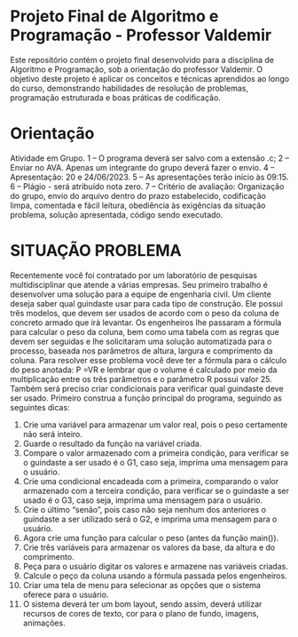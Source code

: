 # Projeto Final de Algoritmo e Programação - Professor Valdemir
Este repositório contém o projeto final desenvolvido para a disciplina de Algoritmo e Programação, sob a orientação do professor Valdemir. O objetivo deste projeto é aplicar os conceitos e técnicas aprendidos ao longo do curso, demonstrando habilidades de resolução de problemas, programação estruturada e boas práticas de codificação.

# Orientação

Atividade em Grupo.
1 – O programa deverá ser salvo com a extensão .c;
2 – Enviar no AVA. Apenas um integrante do grupo deverá fazer o envio.
4 – Apresentação: 20 e 24/06/2023.
5 – As apresentações terão início às 09:15.
6 – Plágio - será atribuído nota zero.
7 – Critério de avaliação: Organização do grupo, envio do arquivo dentro do prazo
estabelecido, codificação limpa, comentada e fácil leitura, obediência às exigências da
situação problema, solução apresentada, código sendo executado.

<h1>SITUAÇÃO PROBLEMA</h1>

Recentemente você foi contratado por um laboratório de pesquisas multidisciplinar que
atende a várias empresas. Seu primeiro trabalho é desenvolver uma solução para a equipe de
engenharia civil. Um cliente deseja saber qual guindaste usar para cada tipo de construção.
Ele possui três modelos, que devem ser usados de acordo com o peso da coluna de concreto
armado que irá levantar. Os engenheiros lhe passaram a fórmula para calcular o peso da
coluna, bem como uma tabela com as regras que devem ser seguidas e lhe solicitaram uma
solução automatizada para o processo, baseada nos parâmetros de altura, largura e
comprimento da coluna.
Para resolver esse problema você deve ter a fórmula para o cálculo do peso anotada: P =VR e
lembrar que o volume é calculado por meio da multiplicação entre os três parâmetros e o
parâmetro R possui valor 25. Também será preciso criar condicionais para verificar qual
guindaste deve ser usado.
Primeiro construa a função principal do programa, seguindo as seguintes dicas:
1. Crie uma variável para armazenar um valor real, pois o peso certamente não será inteiro.
2. Guarde o resultado da função na variável criada.
3. Compare o valor armazenado com a primeira condição, para verificar se o guindaste a ser
usado é o G1, caso seja, imprima uma mensagem para o usuário.
4. Crie uma condicional encadeada com a primeira, comparando o valor armazenado com a
terceira condição, para verificar se o guindaste a ser usado é o G3, caso seja, imprima uma
mensagem para o usuário.
5. Crie o último “senão”, pois caso não seja nenhum dos anteriores o guindaste a ser utilizado
será o G2, e imprima uma mensagem para o usuário.
6. Agora crie uma função para calcular o peso (antes da função main()).
7. Crie três variáveis para armazenar os valores da base, da altura e do comprimento.
8. Peça para o usuário digitar os valores e armazene nas variáveis criadas.
9. Calcule o peço da coluna usando a fórmula passada pelos engenheiros.
10. Criar uma tela de menu para selecionar as opções que o sistema oferece para o usuário.
11. O sistema deverá ter um bom layout, sendo assim, deverá utilizar recursos de cores de
texto, cor para o plano de fundo, imagens, animações.
